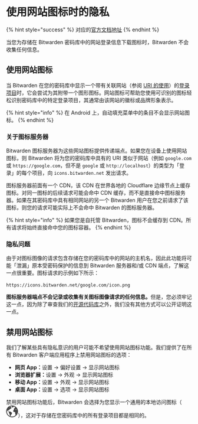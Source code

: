 # 使用网站图标时的隐私

{% hint style="success" %}
对应的[官方文档地址](https://bitwarden.com/help/article/website-icons/)
{% endhint %}

当您为存储在 Bitwarden 密码库中的网站登录信息下载图标时，Bitwarden 不会收集任何信息。

## 使用网站图标 <a href="#using-website-icons" id="using-website-icons"></a>

当 Bitwarden 在您的密码库中显示一个带有关联网站（参阅 [URI 的使用](../auto-fill/using-uris.md)）的[登录项目](../your-vault/vault-items.md)时，它会尝试为其附带一个图形图标。网站图标可帮助您使用可识别的图标轻松识别密码库中的特定登录项目，其通常由该网站的徽标或品牌形象表示。

{% hint style="info" %}
在 Android 上，自动填充菜单中的条目不会显示网站图标。
{% endhint %}

### 关于图标服务器 <a href="#about-the-icon-server" id="about-the-icon-server"></a>

Bitwarden 图标服务器为这些网站图标提供传递端点。如果您在设备上使用网站图标，则 Bitwarden 将为您的密码库中具有的 URI 类似于网站（例如 `google.com` 或 `https://google.com`，但不是 `google` 或 `http://localhost`）的类型为「登录」的每个项目，向 `icons.bitwarden.net` 发出请求。

图标服务器前面有一个 CDN，该 CDN 在世界各地的 Cloudflare 边缘节点上缓存图标。对同一图标的后续请求可能会命中 CDN 缓存，而不是直接命中图标服务器。如果在其密码库中具有相同网站的另一个 Bitwarden 用户在您之前请求了该图标，则您的请求可能实际上不会命中 Bitwarden 的图标服务器。

{% hint style="info" %}
如果您是自托管 Bitwarden，图标不会缓存到 CDN。所有请求将始终直接命中您的图标容器。
{% endhint %}

### 隐私问题 <a href="#privacy-considerations" id="privacy-considerations"></a>

由于对图标图像的请求包含存储在您的密码库中的网站的主机名，因此此功能将可能「泄漏」原本受密码保护的信息到 Bitwarden 服务器和/或 CDN 端点，了解这一点很重要。图标请求的示例如下所示：

`https://icons.bitwarden.net/google.com/icon.png`

**图标服务器端点不会记录或收集有关图标图像请求的任何信息。**&#x4F46;是，您必须牢记这一点，因为除了审查我们的[开源代码库](https://github.com/bitwarden)之外，我们没有其他方式可以公开证明这一点。

## 禁用网站图标 <a href="#disabling-website-icons" id="disabling-website-icons"></a>

我们了解某些具有隐私意识的用户可能不希望使用网站图标功能。我们提供了在所有 Bitwarden 客户端应用程序上禁用网站图标的选项：

* **网页 App：**&#x8BBE;置 → 偏好设置 → 显示网站图标
* **浏览器扩展：**&#x8BBE;置 → 外观 → 显示网站图标
* **移动 App：**&#x8BBE;置 → 外观 → 显示网站图标
* **桌面 App：**&#x8BBE;置 → 选项 → 显示网站图标

禁用网站图标功能后，Bitwarden 会选择为您显示一个通用的本地访问图标（<img src="../.gitbook/assets/earth_icon.png" alt="" data-size="line">），这对于存储在您密码库中的所有登录项目都是相同的。
